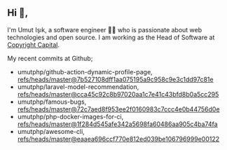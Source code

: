 ## Hi 👋, 
I'm Umut Işık, a software engineer 👨‍💻 who is passionate about web technologies and open source. I am working as the Head of Software at [Copyright Capital](https://www.copyrightcapital.com/).

My recent commits at Github;
<!-- START gadpp -->
- umutphp/github-action-dynamic-profile-page, [refs/heads/master@7b527108dff1aa075195a9c958c9e3c1dd97c81e](https://github.com/umutphp/github-action-dynamic-profile-page/commit/7b527108dff1aa075195a9c958c9e3c1dd97c81e)
- umutphp/laravel-model-recommendation, [refs/heads/master@cca45c92c8b97020aa1c7e41c43bfd8b0a5cc295](https://github.com/umutphp/laravel-model-recommendation/commit/cca45c92c8b97020aa1c7e41c43bfd8b0a5cc295)
- umutphp/famous-bugs, [refs/heads/master@72c7aed8f953ee2f0160983c7ccc4e0b44756d0e](https://github.com/umutphp/famous-bugs/commit/72c7aed8f953ee2f0160983c7ccc4e0b44756d0e)
- umutphp/php-docker-images-for-ci, [refs/heads/master@1f284d545afe342a5698fa60486aa905c4ba74fa](https://github.com/umutphp/php-docker-images-for-ci/commit/1f284d545afe342a5698fa60486aa905c4ba74fa)
- umutphp/awesome-cli, [refs/heads/master@eaaea696ccf770e812ed039be106796999e00122](https://github.com/umutphp/awesome-cli/commit/eaaea696ccf770e812ed039be106796999e00122)

